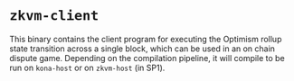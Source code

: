 # `zkvm-client`

This binary contains the client program for executing the Optimism rollup state transition across a single block, which can be used in an on chain dispute game. Depending on the compilation pipeline, it will compile to be run on `kona-host` or on `zkvm-host` (in SP1).
